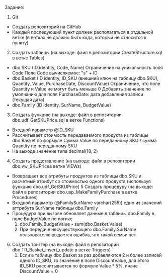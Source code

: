 Задание:
1. Git
  - Создать репозиторий на GitHub
  - Каждый последующий пункт должен располагаться в отдельной ветке (в ветках не должно быть кода, который не относится к пункту)
2. Создать таблицы (на выходе: файл в репозитории CreateStructure.sql в ветке Tables)
  - dbo.SKU (ID identity, Code, Name)
      Ограничение на уникальность поля Code
      Поле Code вычисляемое: "s" + ID
  - dbo.Basket (ID identity, ID_SKU (внешний ключ на таблицу dbo.SKU), Quantity, Value, PurchaseDate, DiscountValue)
      Ограничение, что поле Quantity и Value не могут быть меньше 0
      Добавить значение по умолчанию для поля PurchaseDate: дата добавления записи (текущая дата)
  - dbo.Family (ID identity, SurName, BudgetValue)
3. Создать функцию (на выходе: файл в репозитории dbo.udf_GetSKUPrice.sql в ветке Functions)
  - Входной параметр @ID_SKU
  - Рассчитывает стоимость передаваемого продукта из таблицы dbo.Basket по формуле
      Сумма Value по переданному SKU / сумма Quantity по переданному SKU
  - На выходе значение типа decimal(18, 2)
4. Создать представление (на выходе: файл в репозитории dbo.vw_SKUPriceв ветке VIEWs)
  - Возвращает все атрибуты продуктов из таблицы dbo.SKU и расчетный атрибут со стоимостью одного продукта (используя функцию dbo.udf_GetSKUPrice)
5 Создать процедуру (на выходе: файл в репозитории dbo.usp_MakeFamilyPurchase в ветке Procedures)
  - Входной параметр (@FamilySurName varchar(255)) одно из значений аттрибута SurName таблицы dbo.Family
  - Процедура при вызове обновляет данные в таблицы dbo.Family в поле BudgetValue по логике
      1. dbo.Family.BudgetValue - sum(dbo.Basket.Value)
      2. При передаче несуществующего dbo.Family.SurName пользователю выдается ошибка, что такой семьи нет
6. Создать триггер (на выходе: файл в репозитории dbo.TR_Basket_insert_update в ветке Triggers)
   1. Если в таблицу dbo.Basket за раз добавляются 2 и более записей одного ID_SKU, то значение в поле DiscountValue, для этого ID_SKU рассчитывается по формуле Value *    5%, иначе DiscountValue = 0
